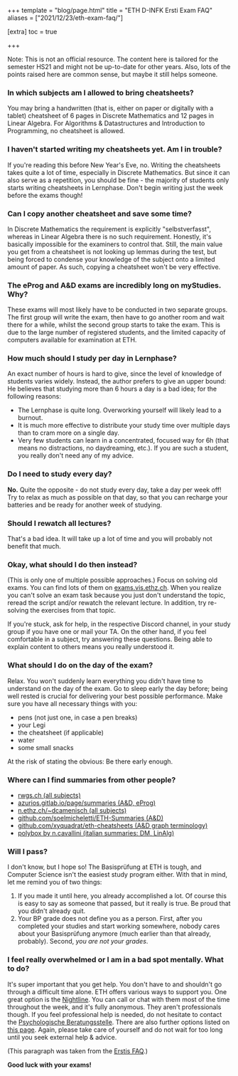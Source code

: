 +++
template = "blog/page.html"
title = "ETH D-INFK Ersti Exam FAQ"
aliases = ["2021/12/23/eth-exam-faq/"]


[extra]
toc = true

+++

Note: This is not an official resource. The content here is tailored for the semester HS21 and might not be up-to-date for other years. Also, lots of the points raised here are common sense, but maybe it still helps someone.

### In which subjects am I allowed to bring cheatsheets?

You may bring a handwritten (that is, either on paper or digitally with a tablet) cheatsheet of 6 pages in Discrete Mathematics and 12 pages in Linear Algebra. For Algorithms & Datastructures and Introduction to Programming, no cheatsheet is allowed.

### I haven't started writing my cheatsheets yet. Am I in trouble?
If you're reading this before New Year's Eve, no. Writing the cheatsheets takes quite a lot of time, especially in Discrete Mathematics. But since it can also serve as a repetition, you should be fine - the majority of students only starts writing cheatsheets in Lernphase. Don't begin writing just the week before the exams though!

### Can I copy another cheatsheet and save some time?
In Discrete Mathematics the requirement is explicitly "selbstverfasst", whereas in Linear Algebra there is no such requirement. Honestly, it's basically impossible for the examiners to control that. Still, the main value you get from a cheatsheet is not looking up lemmas during the test, but being forced to condense your knowledge of the subject onto a limited amount of paper. As such, copying a cheatsheet won't be very effective.

### The eProg and A&D exams are incredibly long on myStudies. Why?

These exams will most likely have to be conducted in two separate groups. The first group will write the exam, then have to go another room and wait there for a while, whilst the second group starts to take the exam. This is due to the large number of registered students, and the limited capacity of computers available for examination at ETH.

### How much should I study per day in Lernphase?
An exact number of hours is hard to give, since the level of knowledge of students varies widely. Instead, the author prefers to give an upper bound: He believes that studying more than 6 hours a day is a bad idea; for the following reasons:
- The Lernphase is quite long. Overworking yourself will likely lead to a burnout.
- It is much more effective to distribute your study time over multiple days than to cram more on a single day.
- Very few students can learn in a concentrated, focused way for 6h (that means no distractions, no daydreaming, etc.). If you are such a student, you really don't need any of my advice.

### Do I need to study every day?
**No.** Quite the opposite - do not study every day, take a day per week off! Try to relax as much as possible on that day, so that you can recharge your batteries and be ready for another week of studying.

### Should I rewatch all lectures?
That's a bad idea. It will take up a lot of time and you will probably not benefit that much.

### Okay, what should I do then instead?
(This is only one of multiple possible approaches.) Focus on solving old exams. You can find lots of them on [exams.vis.ethz.ch](https://exams.vis.ethz.ch). When you realize you can't solve an exam task because you just don't understand the topic, reread the script and/or rewatch the relevant lecture. In addition, try re-solving the exercises from that topic.

If you're stuck, ask for help, in the respective Discord channel, in your study group if you have one or mail your TA. On the other hand, if you feel comfortable in a subject, try answering these questions. Being able to explain content to others means you really understood it.

### What should I do on the day of the exam?
Relax. You won't suddenly learn everything you didn't have time to understand on the day of the exam. Go to sleep early the day before; being well rested is crucial for delivering your best possible performance. Make sure you have all necessary things with you:
- pens (not just one, in case a pen breaks)
- your Legi
- the cheatsheet (if applicable)
- water
- some small snacks

At the risk of stating the obvious: Be there early enough.

### Where can I find summaries from other people?

- [rwgs.ch (all subjects)](https://rwgs.ch)
- [azurios.gitlab.io/page/summaries (A&D, eProg)](https://azurios.gitlab.io/page/summaries/)
- [n.ethz.ch/~dcamenisch (all subjects)](https://n.ethz.ch/~dcamenisch/)
- [github.com/soelmicheletti/ETH-Summaries (A&D)](https://github.com/soelmicheletti/ETH-Summaries)
- [github.com/xyquadrat/eth-cheatsheets (A&D graph terminology)](https://github.com/XYQuadrat/eth-cheatsheets/releases)
- [polybox by n.cavallini (italian summaries: DM, LinAlg)](https://polybox.ethz.ch/index.php/s/QhWTuF2oIEq3eY3?path=%2F1.%20Semestre)

### Will I pass?

I don't know, but I hope so! The Basisprüfung at ETH is tough, and Computer Science isn't the easiest study program either. With that in mind, let me remind you of two things:
1. If you made it until here, you already accomplished a lot. Of course this is easy to say as someone that passed, but it really is true. Be proud that you didn't already quit.
2. Your BP grade does not define you as a person. First, after you completed your studies and start working somewhere, nobody cares about your Basisprüfung anymore (much earlier than that already, probably). Second, _you are not your grades_.

### I feel really overwhelmed or I am in a bad spot mentally. What to do?

It's super important that you get help. You don't have to and shouldn't go through a difficult time alone. ETH offers various ways to support you. One great option is the [Nightline](https://www.nightline.ch). You can call or chat with them most of the time throughout the week, and it's fully anonymous. They aren't professionals though. If you feel professional help is needed, do not hesitate to contact the [Psychologische Beratungsstelle](https://www.pbs.uzh.ch/de.html). There are also further options listed on [this page](https://ethz.ch/studierende/de/beratung/studium-und-gesundheit/kontakte-gesundheit.html). Again, please take care of yourself and do not wait for too long until you seek external help & advice.

(This paragraph was taken from the [Erstis FAQ](https://xyquadrat.ch/infk-faq.html).)

**Good luck with your exams!**